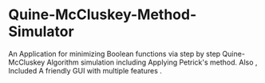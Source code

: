 # Quine-McCluskey-Method-Simulator
An Application for minimizing Boolean functions via step by step Quine-McCluskey Algorithm simulation including Applying Petrick's method. Also , Included A friendly GUI with multiple features .
